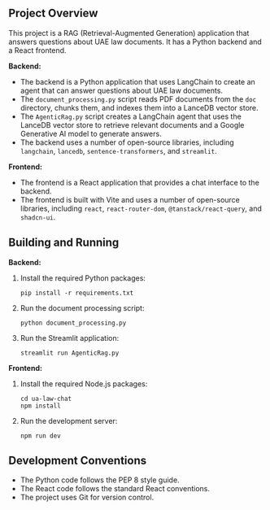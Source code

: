 
## Project Overview

This project is a RAG (Retrieval-Augmented Generation) application that answers questions about UAE law documents. It has a Python backend and a React frontend.

**Backend:**

*   The backend is a Python application that uses LangChain to create an agent that can answer questions about UAE law documents.
*   The `document_processing.py` script reads PDF documents from the `doc` directory, chunks them, and indexes them into a LanceDB vector store.
*   The `AgenticRag.py` script creates a LangChain agent that uses the LanceDB vector store to retrieve relevant documents and a Google Generative AI model to generate answers.
*   The backend uses a number of open-source libraries, including `langchain`, `lancedb`, `sentence-transformers`, and `streamlit`.

**Frontend:**

*   The frontend is a React application that provides a chat interface to the backend.
*   The frontend is built with Vite and uses a number of open-source libraries, including `react`, `react-router-dom`, `@tanstack/react-query`, and `shadcn-ui`.

## Building and Running

**Backend:**

1.  Install the required Python packages:
    ```
    pip install -r requirements.txt
    ```
2.  Run the document processing script:
    ```
    python document_processing.py
    ```
3.  Run the Streamlit application:
    ```
    streamlit run AgenticRag.py
    ```

**Frontend:**

1.  Install the required Node.js packages:
    ```
    cd ua-law-chat
    npm install
    ```
2.  Run the development server:
    ```
    npm run dev
    ```

## Development Conventions

*   The Python code follows the PEP 8 style guide.
*   The React code follows the standard React conventions.
*   The project uses Git for version control.

